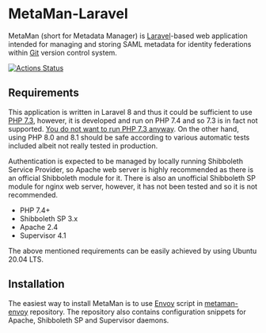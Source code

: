 # MetaMan-Laravel

MetaMan (short for Metadata Manager) is [Laravel](https://laravel.com)-based web application intended for managing and storing SAML metadata for identity federations within [Git](https://git-scm.com) version control system.

[![Actions Status](https://github.com/JanOppolzer/metaman-laravel/workflows/Laravel/badge.svg)](https://github.com/JanOppolzer/metaman-laravel/actions)

## Requirements

This application is written in Laravel 8 and thus it could be sufficient to use [PHP 7.3](https://laravel.com/docs/8.x/releases#support-policy), however, it is developed and run on PHP 7.4 and so 7.3 is in fact not supported. [You do not want to run PHP 7.3 anyway](https://www.php.net/supported-versions.php). On the other hand, using PHP 8.0 and 8.1 should be safe according to various automatic tests included albeit not really tested in production.

Authentication is expected to be managed by locally running Shibboleth Service Provider, so Apache web server is highly recommended as there is an official Shibboleth module for it. There is also an unofficial Shibboleth SP module for nginx web server, however, it has not been tested and so it is not recommended.

- PHP 7.4+
- Shibboleth SP 3.x
- Apache 2.4
- Supervisor 4.1

The above mentioned requirements can be easily achieved by using Ubuntu 20.04 LTS.

## Installation

The easiest way to install MetaMan is to use [Envoy](https://laravel.com/docs/8.x/envoy) script in [metaman-envoy](https://github.com/JanOppolzer/metaman-envoy) repository. The repository also contains configuration snippets for Apache, Shibboleth SP and Supervisor daemons.
